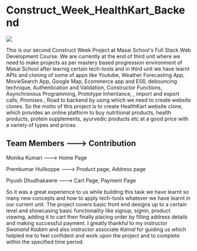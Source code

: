 # Construct_Week_HealthKart_Backend
 


<img src="https://miro.medium.com/max/875/1*CpyK3sEIDX-7T2UIMAiVyg.png"></img>

This is our second Construct Week Project at Masai School's Full Stack Web Development Course. We are currently at the end of third unit where we need to make projects as per mastery based progression environment of Masai School after learnig certain tech-tools and in third unit we have learnt APIs and cloning of some of apps like Youtube, Weather Forecasting App, MovieSearch App, Google Map, Ecommerce app and ES6, debouncing technique, Authentication and Validation, Constructor Functions, Asynchronous Programming, Prototype Inheritance, , import and export calls, Promises , Road to backend by using which we need to create website clones. So the motto of this project is to create HealthKart website clone, which provides an online platform to buy nutritional products, health products, protein supplements, ayurvedic products etc at a good price with a variety of types and prices.


**Team Members  --->        Contribution**
-
Monika Kumari   --->         Home Page

Premkumar Hulikoppe  --->    Product page, Address page

Piyush Dhudhakawre  --->     Cart Page, Payment Page


  So it was a great experience to us while building this task we have learnt so many new concepts and how to apply tech-tools whatever we have learnt in our current unit. The project covers basic front end designs up to a certain level and showcasing basic functionality like signup, signin, product viewing, adding it to cart then finally placing order by filling address details and making successful payment. I greatly thankful to my instructor *Swanand Kadam* and also instructor associate *Kamal* for guiding us which helpled me to feel confident and work upon the project and to complete within the specified time period.
 
 



